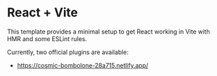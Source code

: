 # React + Vite

This template provides a minimal setup to get React working in Vite with HMR and some ESLint rules.

Currently, two official plugins are available:

- https://cosmic-bombolone-28a715.netlify.app/
